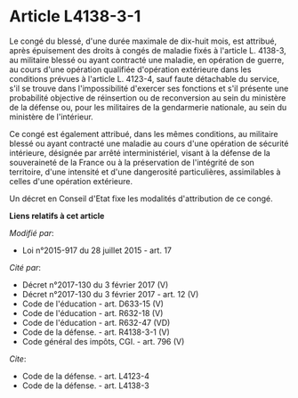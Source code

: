 # Article L4138-3-1

Le congé du blessé, d'une durée maximale de dix-huit mois, est attribué, après épuisement des droits à congés de maladie
fixés à l'article L. 4138-3, au militaire blessé ou ayant contracté une maladie, en opération de guerre, au cours d'une
opération qualifiée d'opération extérieure dans les conditions prévues à l'article L. 4123-4, sauf faute détachable du
service, s'il se trouve dans l'impossibilité d'exercer ses fonctions et s'il présente une probabilité objective de
réinsertion ou de reconversion au sein du ministère de la défense ou, pour les militaires de la gendarmerie nationale, au
sein du ministère de l'intérieur. 

Ce congé est également attribué, dans les mêmes conditions, au militaire blessé ou ayant contracté une maladie au cours d'une
opération de sécurité intérieure, désignée par arrêté interministériel, visant à la défense de la souveraineté de la France
ou à la préservation de l'intégrité de son territoire, d'une intensité et d'une dangerosité particulières, assimilables à
celles d'une opération extérieure.  

Un décret en Conseil d'Etat fixe les modalités d'attribution de ce congé.

**Liens relatifs à cet article**

_Modifié par_:

  - Loi n°2015-917 du 28 juillet 2015 - art. 17

_Cité par_:

  - Décret n°2017-130 du 3 février 2017 (V)
  - Décret n°2017-130 du 3 février 2017 - art. 12 (V)
  - Code de l'éducation - art. D633-15 (V)
  - Code de l'éducation - art. R632-18 (V)
  - Code de l'éducation - art. R632-47 (VD)
  - Code de la défense. - art. R4138-3-1 (V)
  - Code général des impôts, CGI. - art. 796 (V)

_Cite_:

  - Code de la défense. - art. L4123-4
  - Code de la défense. - art. L4138-3
